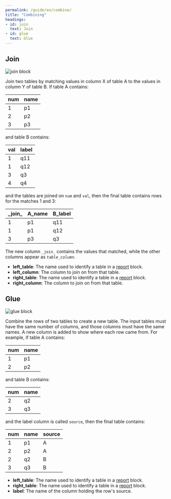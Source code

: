 ```yaml
---
permalink: /guide/en/combine/
title: "Combining"
headings:
- id: join
  text: Join
- id: glue
  text: Glue
---
```


## Join

<img class="block" src="{{page.permalink | append: 'join.svg' | relative_url}}" alt="join block"/>

Join two tables by matching values in column X of table A
to the values in column Y of table B.
If table A contains:

| num | name |
| --- | ---- |
|   1 |   p1 |
|   2 |   p2 |
|   3 |   p3 |

and table B contains:

| val | label |
| --- | ----- |
|   1 |   q11 |
|   1 |   q12 |
|   3 |   q3  |
|   4 |   q4  |

and the tables are joined on `num` and `val`,
then the final table contains rows for the matches 1 and 3:

| \_join\_ | A_name | B_label |
| -------- | ------ | ------- |
| 1        |    p1  |     q11 |
| 1        |    p1  |     q12 |
| 3        |    p3  |     q3  |

The new column <code>\_join\_</code> contains the values that matched,
while the other columns appear as <code><em>table</em>\_<em>column</em></code>.

- **left_table**: The name used to identify a table in a [report](../transform/#report) block.
- **left_column**: The column to join on from that table.
- **right_table**: The name used to identify a table in a [report](../transform/#report) block.
- **right_column**: The column to join on from that table.

## Glue

<img class="block" src="{{page.permalink | append: 'glue.svg' | relative_url}}" alt="glue block"/>

Combine the rows of two tables to create a new table.
The input tables must have the same number of columns,
and those columns must have the same names.
A new column is added to show where each row came from.
For example,
if table A contains:

| num | name |
| --- | ---- |
|   1 |   p1 |
|   2 |   p2 |

and table B contains:

| num | name |
| --- | ---- |
|   2 |   q2 |
|   3 |   q3 |

and the label column is called `source`,
then the final table contains:

| num | name | source |
| --- | ---- | ------ |
|   1 |   p1 |      A |
|   2 |   p2 |      A |
|   2 |   q2 |      B |
|   3 |   q3 |      B |

- **left_table**: The name used to identify a table in a [report](../combine/#report) block.
- **right_table**: The name used to identify a table in a [report](../combine/#report) block.
- **label**: The name of the column holding the row's source.

